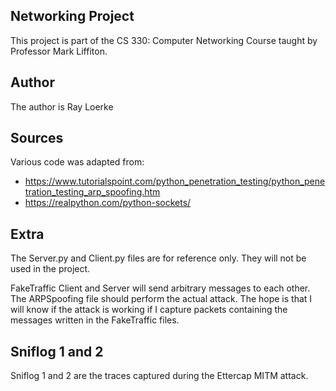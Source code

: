 ## Networking Project
This project is part of the CS 330: Computer Networking Course taught by Professor Mark Liffiton. 

## Author
The author is Ray Loerke

## Sources
Various code was adapted from:
* https://www.tutorialspoint.com/python_penetration_testing/python_penetration_testing_arp_spoofing.htm
* https://realpython.com/python-sockets/

## Extra
The Server.py and Client.py files are for reference only. They will not be used in the project. 

FakeTraffic Client and Server will send arbitrary messages to each other. The ARPSpoofing file should perform the actual attack.
The hope is that I will know if the attack is working if I capture packets containing the messages written in the FakeTraffic files.

## Sniflog 1 and 2
Sniflog 1 and 2 are the traces captured during the Ettercap MITM attack. 
